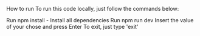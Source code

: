 How to run
To run this code locally, just follow the commands below:

Run npm install - Install all dependencies
Run npm run dev
Insert the value of your chose and press Enter
To exit, just type 'exit'